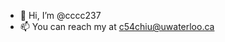 - 👋 Hi, I’m @cccc237
- 📫 You can reach my at c54chiu@uwaterloo.ca

<!---
cccc237/cccc237 is a ✨ special ✨ repository because its `README.md` (this file) appears on your GitHub profile.
You can click the Preview link to take a look at your changes.
--->
